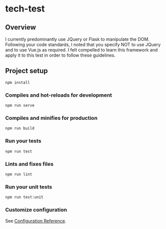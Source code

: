 # tech-test

## Overview

I currently predominantly use JQuery or Flask to manipulate the DOM. Following your code standards, I noted that you specify NOT to use JQuery and to use Vue.js as required. I felt compelled to learn this framework and apply it to this test in order to follow these guidelines. 

## Project setup
```
npm install
```

### Compiles and hot-reloads for development
```
npm run serve
```

### Compiles and minifies for production
```
npm run build
```

### Run your tests
```
npm run test
```

### Lints and fixes files
```
npm run lint
```

### Run your unit tests
```
npm run test:unit
```

### Customize configuration
See [Configuration Reference](https://cli.vuejs.org/config/).
